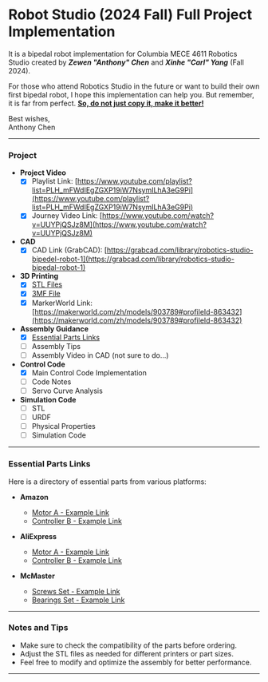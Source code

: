 # Robot Studio (2024 Fall) Full Project Implementation  
It is a bipedal robot implementation for Columbia MECE 4611 Robotics Studio created by ***Zewen "Anthony" Chen*** and ***Xinhe "Carl" Yang*** (Fall 2024).

For those who attend Robotics Studio in the future or want to build their own first bipedal robot, I hope this implementation can help you. But remember, it is far from perfect. <u>**So, do not just copy it, make it better!**</u>  

Best wishes,  
Anthony Chen  

---

### Project  

- **Project Video**  
  - [x] Playlist Link: [https://www.youtube.com/playlist?list=PLH_mFWdIEgZGXP19iW7NsymILhA3eG9Pi](https://www.youtube.com/playlist?list=PLH_mFWdIEgZGXP19iW7NsymILhA3eG9Pi)  
  - [x] Journey Video Link: [https://www.youtube.com/watch?v=UUYPjQSJz8M](https://www.youtube.com/watch?v=UUYPjQSJz8M)  

- **CAD**  
  - [x] CAD Link (GrabCAD): [https://grabcad.com/library/robotics-studio-bipedel-robot-1](https://grabcad.com/library/robotics-studio-bipedal-robot-1)  

- **3D Printing**  
  - [x] [STL Files](./3D%20Printing/)  
  - [x] [3MF File](./3D%20Printing/Robot.3mf)  
  - [x] MarkerWorld Link: [https://makerworld.com/zh/models/903789#profileId-863432](https://makerworld.com/zh/models/903789#profileId-863432)  

- **Assembly Guidance**  
  - [x] [Essential Parts Links](#essential-parts-links)  
  - [ ] Assembly Tips
  - [ ] Assembly Video in CAD (not sure to do...)

- **Control Code**
  - [x] Main Control Code Implementation
  - [ ] Code Notes
  - [ ] Servo Curve Analysis

- **Simulation Code**
  - [ ] STL
  - [ ] URDF
  - [ ] Physical Properties
  - [ ] Simulation Code
---

### Essential Parts Links  

Here is a directory of essential parts from various platforms:  

- **Amazon**  
  - [Motor A - Example Link](https://amazon.com/example1)  
  - [Controller B - Example Link](https://amazon.com/example2)  

- **AliExpress**  
  - [Motor A - Example Link](https://aliexpress.com/example1)  
  - [Controller B - Example Link](https://aliexpress.com/example2)  

- **McMaster**  
  - [Screws Set - Example Link](https://mcmaster.com/example1)  
  - [Bearings Set - Example Link](https://mcmaster.com/example2)  

---

### Notes and Tips  

- Make sure to check the compatibility of the parts before ordering.  
- Adjust the STL files as needed for different printers or part sizes.  
- Feel free to modify and optimize the assembly for better performance.  

---

